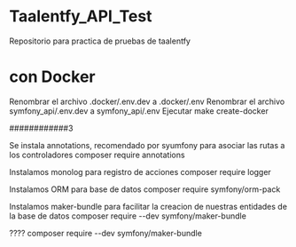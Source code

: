 # Taalentfy_API_Test
Repositorio para practica de pruebas de taalentfy

# con Docker
Renombrar el archivo .docker/.env.dev a .docker/.env
Renombrar el archivo symfony_api/.env.dev a symfony_api/.env
Ejecutar 
make create-docker






############3

Se instala annotations, recomendado por syumfony para asociar las rutas a los controladores
    composer require annotations

Instalamos monolog para registro de acciones
    composer require logger

Instalamos ORM para base de datos
    composer require symfony/orm-pack

Instalamos maker-bundle para facilitar la creacion de nuestras entidades de la base de datos
    composer require --dev symfony/maker-bundle 


????
composer require --dev symfony/maker-bundle